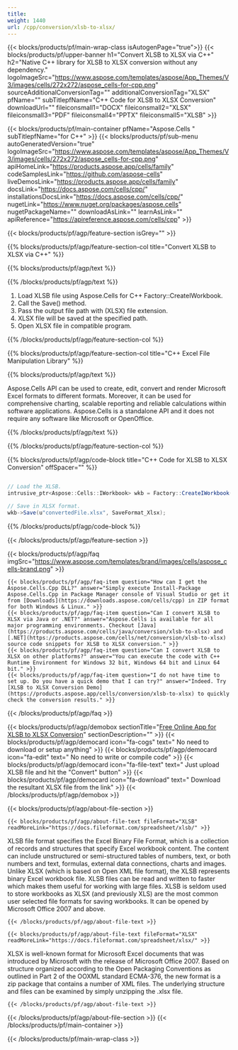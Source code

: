 ```yaml
---
title:  
weight: 1440
url: /cpp/conversion/xlsb-to-xlsx/ 
---
```


{{< blocks/products/pf/main-wrap-class isAutogenPage="true">}}
{{< blocks/products/pf/upper-banner h1="Convert XLSB to XLSX via C++" h2="Native C++ library for XLSB to XLSX conversion without any dependency." logoImageSrc="https://www.aspose.com/templates/aspose/App_Themes/V3/images/cells/272x272/aspose_cells-for-cpp.png" sourceAdditionalConversionTag="" additionalConversionTag="XLSX" pfName="" subTitlepfName="C++ Code for XLSB to XLSX Conversion" downloadUrl="" fileiconsmall1="DOCX" fileiconsmall2="XLSX" fileiconsmall3="PDF" fileiconsmall4="PPTX" fileiconsmall5="XLSB" >}}

{{< blocks/products/pf/main-container pfName="Aspose.Cells " subTitlepfName="for C++" >}}
{{< blocks/products/pf/sub-menu autoGeneratedVersion="true" logoImageSrc="https://www.aspose.com/templates/aspose/App_Themes/V3/images/cells/272x272/aspose_cells-for-cpp.png" apiHomeLink="https://products.aspose.app/cells/family" codeSamplesLink="https://github.com/aspose-cells" liveDemosLink="https://products.aspose.app/cells/family" docsLink="https://docs.aspose.com/cells/cpp/" installationsDocsLink="https://docs.aspose.com/cells/cpp/" nugetLink="https://www.nuget.org/packages/aspose.cells" nugetPackageName="" downloadAsLink="" learnAsLink="" apiReference="https://apireference.aspose.com/cells/cpp" >}}

{{< blocks/products/pf/agp/feature-section isGrey="" >}}

{{% blocks/products/pf/agp/feature-section-col title="Convert XLSB to XLSX via C++" %}}

{{% blocks/products/pf/agp/text %}}

{{% /blocks/products/pf/agp/text %}}

1.  Load XLSB file using Aspose.Cells for C++ Factory::CreateIWorkbook.
1.  Call the Save() method.
1.  Pass the output file path with (XLSX) file extension.
1.  XLSX file will be saved at the specified path.
1.  Open XLSX file in compatible program.

{{% /blocks/products/pf/agp/feature-section-col %}}

{{% blocks/products/pf/agp/feature-section-col title="C++ Excel File Manipulation Library" %}}

{{% blocks/products/pf/agp/text %}}

 Aspose.Cells API can be used to create, edit, convert and render Microsoft Excel formats to different formats. Moreover, it can be used for comprehensive charting, scalable reporting and reliable calculations within software applications. Aspose.Cells is a standalone API and it does not require any software like Microsoft or OpenOffice.

{{% /blocks/products/pf/agp/text %}}

{{% /blocks/products/pf/agp/feature-section-col %}}

{{% blocks/products/pf/agp/code-block title="C++ Code for XLSB to XLSX Conversion" offSpacer="" %}}

```cs

// Load the XLSB.
intrusive_ptr<Aspose::Cells::IWorkbook> wkb = Factory::CreateIWorkbook(u"sourceFile.xlsb");

// Save in XLSX format.
wkb->Save(u"convertedFile.xlsx", SaveFormat_Xlsx);

```

{{% /blocks/products/pf/agp/code-block %}}

{{< /blocks/products/pf/agp/feature-section >}}

{{< blocks/products/pf/agp/faq imgSrc="https://www.aspose.com/templates/brand/images/cells/aspose_cells-brand.png" >}}

    {{< blocks/products/pf/agp/faq-item question="How can I get the Aspose.Cells.Cpp DLL?" answer="Simply execute Install-Package Aspose.Cells.Cpp in Package Manager console of Visual Studio or get it from [Downloads](https://downloads.aspose.com/cells/cpp) in ZIP format for both Windows & Linux." >}}
    {{< blocks/products/pf/agp/faq-item question="Can I convert XLSB to XLSX via Java or .NET?" answer="Aspose.Cells is available for all major programming environments. Checkout [Java](https://products.aspose.com/cells/java/conversion/xlsb-to-xlsx) and [.NET](https://products.aspose.com/cells/net/conversion/xlsb-to-xlsx) source code snippets for XLSB to XLSX conversion." >}}
    {{< blocks/products/pf/agp/faq-item question="Can I convert XLSB to XLSX on other platforms?" answer="You can execute the code with C++ Runtime Environment for Windows 32 bit, Windows 64 bit and Linux 64 bit." >}}
    {{< blocks/products/pf/agp/faq-item question="I do not have time to set up. Do you have a quick demo that I can try?" answer="Indeed. Try [XLSB to XLSX Conversion Demo](https://products.aspose.app/cells/conversion/xlsb-to-xlsx) to quickly check the conversion results." >}}
 
{{< /blocks/products/pf/agp/faq >}}

{{< blocks/products/pf/agp/demobox sectionTitle="[Free Online App for XLSB to XLSX Conversion](https://products.aspose.app/cells/conversion/xlsb-to-xlsx)" sectionDescription="" >}}
        {{< blocks/products/pf/agp/democard icon="fa-cogs" text=" No need to download or setup anything" >}}
        {{< blocks/products/pf/agp/democard icon="fa-edit" text=" No need to write or compile code" >}}
        {{< blocks/products/pf/agp/democard icon="fa-file-text" text=" Just upload XLSB file and hit the \"Convert\" button" >}}
        {{< blocks/products/pf/agp/democard icon="fa-download" text=" Download the resultant XLSX file from the link" >}}
{{< /blocks/products/pf/agp/demobox >}}

{{< blocks/products/pf/agp/about-file-section >}}

    {{< blocks/products/pf/agp/about-file-text fileFormat="XLSB" readMoreLink="https://docs.fileformat.com/spreadsheet/xlsb/" >}}
XLSB file format specifies the Excel Binary File Format, which is a collection of records and structures that specify Excel workbook content. The content can include unstructured or semi-structured tables of numbers, text, or both numbers and text, formulas, external data connections, charts and images. Unlike XLSX (which is based on Open XML file format), the XLSB represents binary Excel workbook file. XLSB files can be read and written to faster which makes them useful for working with large files. XLSB is seldom used to store workbooks as XLSX (and previously XLS) are the most common user selected file formats for saving workbooks. It can be opened by Microsoft Office 2007 and above.

    {{< /blocks/products/pf/agp/about-file-text >}}

    {{< blocks/products/pf/agp/about-file-text fileFormat="XLSX" readMoreLink="https://docs.fileformat.com/spreadsheet/xlsx/" >}}
XLSX is well-known format for Microsoft Excel documents that was introduced by Microsoft with the release of Microsoft Office 2007. Based on structure organized according to the Open Packaging Conventions as outlined in Part 2 of the OOXML standard ECMA-376, the new format is a zip package that contains a number of XML files. The underlying structure and files can be examined by simply unzipping the .xlsx file.

    {{< /blocks/products/pf/agp/about-file-text >}}

{{< /blocks/products/pf/agp/about-file-section >}}
{{< /blocks/products/pf/main-container >}}
    
{{< /blocks/products/pf/main-wrap-class >}}